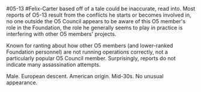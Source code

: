 #05-13
#Felix-Carter based off of a tale could be inaccurate, read into. Most reports of O5-13 result from the conflicts he starts or becomes involved in, no one outside the O5 Council appears to be aware of this O5 member's role in the Foundation, the role he generally seems to play in practice is interfering with other O5 members' projects.

Known for ranting about how other O5 members (and lower-ranked Foundation personnel) are not running operations correctly, not a particularly popular O5 Council member. Surprisingly, reports do not indicate many assassination attempts.

Male. European descent. American origin. Mid-30s. No unusual appearance.